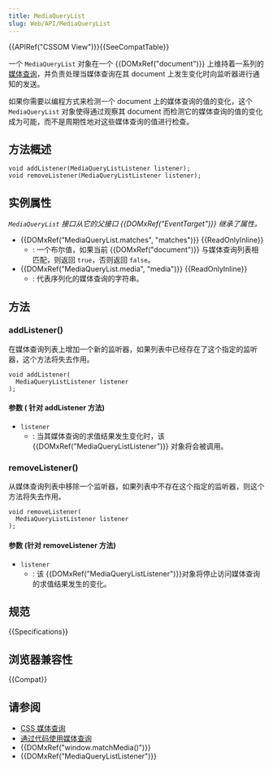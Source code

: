 ```yaml
---
title: MediaQueryList
slug: Web/API/MediaQueryList
---
```


{{APIRef("CSSOM View")}}{{SeeCompatTable}}

一个 `MediaQueryList` 对象在一个 {{DOMxRef("document")}} 上维持着一系列的[媒体查询](/zh-CN/docs/CSS/Media_queries)，并负责处理当媒体查询在其 document 上发生变化时向监听器进行通知的发送。

如果你需要以编程方式来检测一个 document 上的媒体查询的值的变化，这个 `MediaQueryList` 对象使得通过观察其 document 而检测它的媒体查询的值的变化成为可能，而不是周期性地对这些媒体查询的值进行检查。

## 方法概述

```
void addListener(MediaQueryListListener listener);
void removeListener(MediaQueryListListener listener);
```

## 实例属性

_`MediaQueryList` 接口从它的父接口 {{DOMxRef("EventTarget")}} 继承了属性。_

- {{DOMxRef("MediaQueryList.matches", "matches")}} {{ReadOnlyInline}}
  - : 一个布尔值，如果当前 {{DOMxRef("document")}} 与媒体查询列表相匹配，则返回 `true`，否则返回 `false`。
- {{DOMxRef("MediaQueryList.media", "media")}} {{ReadOnlyInline}}
  - : 代表序列化的媒体查询的字符串。

## 方法

### addListener()

在媒体查询列表上增加一个新的监听器，如果列表中已经存在了这个指定的监听器，这个方法将失去作用。

```
void addListener(
  MediaQueryListListener listener
);
```

#### 参数 ( 针对 addListener 方法)

- `listener`
  - : 当其媒体查询的求值结果发生变化时，该 {{DOMxRef("MediaQueryListListener")}} 对象将会被调用。

### removeListener()

从媒体查询列表中移除一个监听器，如果列表中不存在这个指定的监听器，则这个方法将失去作用。

```
void removeListener(
  MediaQueryListListener listener
);
```

#### 参数 (针对 removeListener 方法)

- `listener`
  - : 该 {{DOMxRef("MediaQueryListListener")}}对象将停止访问媒体查询的求值结果发生的变化。

## 规范

{{Specifications}}

## 浏览器兼容性

{{Compat}}

## 请参阅

- [CSS 媒体查询](/zh-CN/docs/CSS/Media_queries)
- [通过代码使用媒体查询](/zh-CN/docs/DOM/Using_media_queries_from_code)
- {{DOMxRef("window.matchMedia()")}}
- {{DOMxRef("MediaQueryListListener")}}
